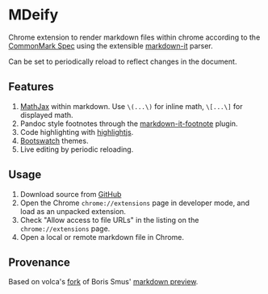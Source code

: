 # MDeify

Chrome extension to render markdown files within chrome according to
the [CommonMark Spec](http://spec.commonmark.org/) using the
extensible [markdown-it](https://github.com/markdown-it/markdown-it)
parser.

Can be set to periodically reload to reflect changes in the document.

## Features

1. [MathJax](https://www.mathjax.org/) within markdown. Use
   `\(...\)` for inline math, `\[...\]` for displayed math.
1. Pandoc style footnotes through the
   [markdown-it-footnote](https://github.com/markdown-it/markdown-it-footnote)
   plugin.
1. Code highlighting with [highlightjs](https://highlightjs.org/).
1. [Bootswatch](http://bootswatch.com/) themes.
1. Live editing by periodic reloading.

## Usage

1. Download source from [GitHub](https://github.com/SWotherspoon/MDeify)
1. Open the Chrome `chrome://extensions` page in developer mode, and
   load as an unpacked extension.
1. Check "Allow access to file URLs" in the listing on the
   `chrome://extensions` page.
1. Open a local or remote markdown file in Chrome.


## Provenance

Based on volca's [fork](https://github.com/volca/markdown-preview) of
Boris Smus' [markdown preview](https://github.com/borismus/markdown-preview).

